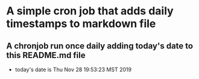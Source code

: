 A simple cron job that adds daily timestamps to markdown file
============================================================
## A chronjob run once daily adding today's date to this README.md file
* today's date is Thu Nov 28 19:53:23 MST 2019
